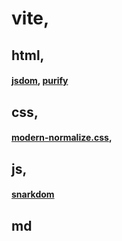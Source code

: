 # vite, 
## html, 
#### [jsdom](), [purify]()
## css, 
#### [modern-normalize.css](),
## js,
#### [snarkdom]()
## md
